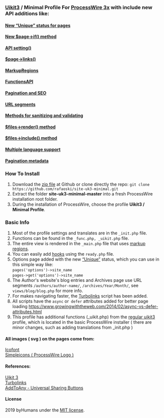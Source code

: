 ### [Uikit3](https://getuikit.com/) / Minimal Profile For [ProcessWire 3x](https://processwire.com/) with include new API additions like:
#### [New “Unique” status for pages](https://processwire.com/blog/posts/pw-3.0.127/)
#### [New $page->if() method](https://processwire.com/blog/posts/pw-3.0.126/)
#### [API setting()](https://processwire.com/blog/posts/processwire-3.0.119-and-new-site-updates/#new-functions-api-setting-function)
#### [$page->links()](https://processwire.com/blog/posts/processwire-3.0.107-core-updates/#page-gt-links)
#### [MarkupRegions](https://processwire.com/blog/posts/processwire-3.0.49-introduces-a-new-template-file-strategy/)
#### [FunctionsAPI](https://processwire.com/blog/posts/processwire-3.0.39-core-updates/#new-functions-api)
#### [Pagination and SEO](https://processwire.com/blog/posts/processwire-2.6.18-updates-pagination-and-seo/#pagination-and-seo-in-processwire)
#### [URL segments](https://processwire.com/docs/front-end/how-to-use-url-segments/)
#### [Methods for sanitizing and validating](https://processwire.com/api/ref/sanitizer/)
#### [$files->render() method](https://processwire.com/api/ref/wire-file-tools/render/)
#### [$files->include() method](https://processwire.com/api/ref/wire-file-tools/include/)
#### [Multiple language support](https://processwire.com/docs/multi-language-support/)
#### [Pagination metadata](https://weekly.pw/issue/222/#weekly-tips-and-tricks-adding-pagination-metadata-to-site-the-easy-way)

### How To Install
1. Download the [zip file](https://github.com/rafaoski/site-uk3-minimal/archive/master.zip) at Github or clone directly the repo: ```git clone https://github.com/rafaoski/site-uk3-minimal.git```
2. Extract the folder **site-uk3-minimal-master** into a fresh ProcessWire installation root folder.
3. During the installation of ProcessWire, choose the profile **Uikit3 / Minimal Profile**.

### Basic Info
1. Most of the profile settings and translates are in the ``` _init.php ``` file.
2. Functions can be found in the ``` _func.php, _uikit.php ``` file.
3. The entire view is rendered in the ``` _main.php ``` file that uses [markup regions](https://processwire.com/docs/front-end/output/markup-regions/).
4. You can easily add [hooks](https://processwire.com/docs/modules/hooks/) using the ``` ready.php ``` file.
5. Options page added with the new [“Unique”](https://processwire.com/blog/posts/pw-3.0.127/) status, which you can use in this simple way like:  
 ``` pages('options')->site_name ```  
  ``` pages->get('options')->site_name ```
6. The Author's website's blog entries and Archives page use URL segments `/authors/author-name/`, `/archives/Year/Month/`, see `views/blog/blog.php` for more info.
7. For makes navigating faster, the [Turbolinks](https://github.com/turbolinks/turbolinks) script has been added.
8. All scripts have the `async` or` defer` attributes added for better page loading https://www.growingwiththeweb.com/2014/02/async-vs-defer-attributes.html
9. This profile has additional functions (_uikit.php) from the [regular uikit3](https://processwire.com/blog/posts/introducing-a-new-processwire-site-profile/) profile, which is located in the basic ProcessWire installer ( 
there are minor changes, such as adding translations from _init.php )

#### All images ( svg ) on the pages come from:
[Icofont](https://icofont.com/)  
[Simpleicons ( ProcessWire Logo ) ](https://simpleicons.org/?q=processwire)

#### References:
[Uikit 3](https://getuikit.com/)   
[Turbolinks](https://github.com/turbolinks/turbolinks)  
[AddToAny - Universal Sharing Buttons](https://www.addtoany.com/)  

####  License
2019 byHumans under the [MIT license](LICENSE).
